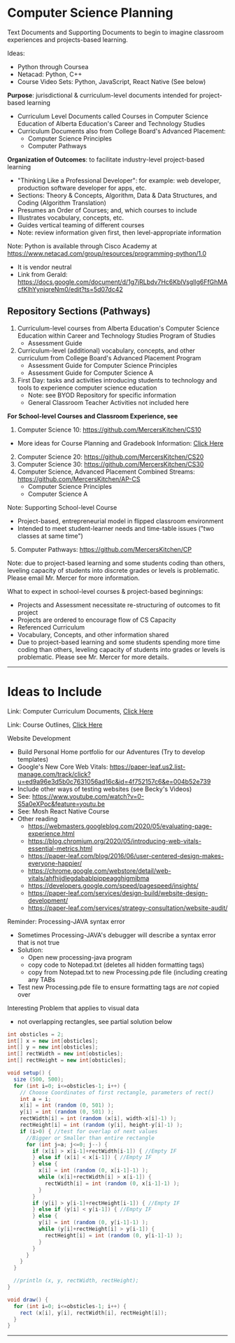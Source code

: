 # Computer Science Planning
Text Documents and Supporting Documents to begin to imagine classroom experiences and projects-based learning.

Ideas:
- Python through Coursea
- Netacad: Python, C++
- Course Video Sets: Python, JavaScript, React Native (See below)


**Purpose**: jurisdictional & curriculum-level documents intended for project-based learning
- Curriculum Level Documents called Courses in Computer Science Education of Alberta Education's Career and Technology Studies
- Curriculum Documents also from College Board's Advanced Placement:
    - Computer Science Principles
    - Computer Pathways

**Organization of Outcomes**: to facilitate industry-level project-based learning
- "Thinking Like a Professional Developer": for example: web developer, production software developer for apps, etc.
- Sections: Theory & Concepts, Algorithm, Data & Data Structures, and Coding (Algorithm Translation)
- Presumes an Order of Courses; and, which courses to include
- Illustrates vocabulary, concepts, etc.
- Guides vertical teaming of different courses
- Note: review information given first, then level-appropriate information

Note: Python is available through Cisco Academy at https://www.netacad.com/group/resources/programming-python/1.0
- It is vendor neutral
- Link from Gerald: https://docs.google.com/document/d/1g7jRLbdv7Hc6KblVsgllg6FfGhMAcfKlhYynjqreNm0/edit?ts=5d07dc42

## Repository Sections (Pathways)
1. Curriculum-level courses from Alberta Education's Computer Science Education within Career and Technology Studies Program of Studies
   - Assessment Guide
2. Curriculum-level (additional) vocabulary, concepts, and other curriculum from College Board's Advanced Placement Program
   - Assessment Guide for Computer Science Principles
   - Assessment Guide for Computer Science A
3. First Day: tasks and activities introducing students to technology and tools to experience computer science education
   - Note: see BYOD Repository for specific information
   - General Classroom Teacher Activities not included here

**For School-level Courses and Classroom Experience, see**
1. Computer Science 10: https://github.com/MercersKitchen/CS10
  - More ideas for Course Planning and Gradebook Information: <a href="https://drive.google.com/drive/folders/1DUccPWQ3yUXQ78CX_TSdigy9QPTTTiiv">Click Here</a>
2. Computer Science 20: https://github.com/MercersKitchen/CS20
3. Computer Science 30: https://github.com/MercersKitchen/CS30
4. Computer Science, Advanced Placement Combined Streams: https://github.com/MercersKitchen/AP-CS
   - Computer Science Principles
   - Computer Science A

Note: Supporting School-level Course
- Project-based, entrepreneurial model in flipped classroom environment
- Intended to meet student-learner needs and time-table issues ("two classes at same time")

5. Computer Pathways: https://github.com/MercersKitchen/CP

Note: due to project-based learning and some students coding than others, leveling capacity of students into discrete grades or levels is problematic. Please email Mr. Mercer for more information.

What to expect in school-level courses & project-based beginnings:
- Projects and Assessment necessitate re-structuring of outcomes to fit project
- Projects are ordered to encourage flow of CS Capacity
- Referenced Curriculum
- Vocabulary, Concepts, and other information shared
- Due to project-based learning and some students spending more time coding than others, leveling capacity of students into grades or levels is problematic. Please see Mr. Mercer for more details.

---

# Ideas to Include

Link: Computer Curriculum Documents, <a href="https://drive.google.com/drive/folders/117id1RIavhyMzYVW7_HPSVZg1DrGxqRa">Click Here</a>

Link: Course Outlines, <a href="https://drive.google.com/drive/folders/1pEr3PWr12lc5OEj-lAOXBSp5x6kT2ELK">Click Here</a>

Website Development
- Build Personal Home portfolio for our Adventures (Try to develop templates)
- Google's New Core Web Vitals: https://paper-leaf.us2.list-manage.com/track/click?u=ed9a96e3d5b0c7631056ad16c&id=4f752157c6&e=004b52e739
- Include other ways of testing websites (see Becky's Videos)
- See: https://www.youtube.com/watch?v=0-S5a0eXPoc&feature=youtu.be
- See: Mosh React Native Course
- Other reading
  - https://webmasters.googleblog.com/2020/05/evaluating-page-experience.html
  - https://blog.chromium.org/2020/05/introducing-web-vitals-essential-metrics.html
  - https://paper-leaf.com/blog/2016/06/user-centered-design-makes-everyone-happier/
  - https://chrome.google.com/webstore/detail/web-vitals/ahfhijdlegdabablpippeagghigmibma
  - https://developers.google.com/speed/pagespeed/insights/
  - https://paper-leaf.com/services/design-build/website-design-development/
  - https://paper-leaf.com/services/strategy-consultation/website-audit/

Reminder: Processing-JAVA syntax error
- Sometimes Processing-JAVA's debugger will describe a syntax error that is not true
- Solution:
  - Open new processing-java program
  - copy code to Notepad.txt (deletes all hidden formatting tags)
  - copy from Notepad.txt to new Processing.pde file (including creating any TABs
- Test new Processing.pde file to ensure formatting tags are *not* copied over

Interesting Problem that applies to visual data
- not overlapping rectangles, see partial solution below
```java
int obsticles = 2;
int[] x = new int[obsticles];
int[] y = new int[obsticles];
int[] rectWidth = new int[obsticles];
int[] rectHeight = new int[obsticles];

void setup() {
  size (500, 500);
  for (int i=0; i<=obsticles-1; i++) {
    // Choose Coordinates of first rectangle, parameters of rect()
    int a = i;
    x[i] = int (random (0, 501) );
    y[i] = int (random (0, 501) );
    rectWidth[i] = int (random (x[i], width-x[i]-1) );
    rectHeight[i] = int (random (y[i], height-y[i]-1) );
    if (i>0) { //test for overlap of next values
      //Bigger or Smaller than entire rectangle
      for (int j=a; j<=0; j--) {
        if (x[i] > x[i-1]+rectWidth[i-1]) { //Empty IF
        } else if (x[i] < x[i-1]) { //Empty IF
        } else {
          x[i] = int (random (0, x[i-1]-1) );
          while (x[i]+rectWidth[i] > x[i-1]) {
            rectWidth[i] = int (random (0, x[i-1]-1) );
          }
        }
        if (y[i] > y[i-1]+rectHeight[i-1]) { //Empty IF
        } else if (y[i] < y[i-1]) { //Empty IF
        } else {
          y[i] = int (random (0, y[i-1]-1) );
          while (y[i]+rectHeight[i] > y[i-1]) {
            rectHeight[i] = int (random (0, y[i-1]-1) );
          }
        }
      }
    }
  }

  //println (x, y, rectWidth, rectHeight);
}

void draw() {
  for (int i=0; i<=obsticles-1; i++) {
    rect (x[i], y[i], rectWidth[i], rectHeight[i]);
  }
}

```
---
